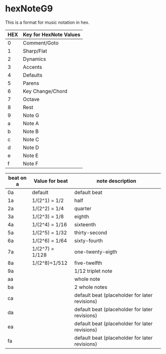 # hexNoteG9
This is a format for music notation in hex.

|	HEX	|	Key for HexNote Values 	|
| ------------- | ------------- |
|	0	|	Comment/Goto 	|
|	1	|	Sharp/Flat	|
|	2	|	Dynamics 	|
|	3	|	Accents 	|
|	4	|	Defaults	|
|	5	|	Parens	|
|	6	|	Key Change/Chord	|
|	7	|	Octave	|
|	8	|	Rest	|
|	9	|	Note G	|
|	a	|	Note A	|
|	b	|	Note B	|
|	c	|	Note C	|
|	d	|	Note D	|
|	e	|	Note E	|
|	f	|	Note F	|

|beat on a	|	Value for beat 	| note description|
| ------------- | ------------- | -----------|
0a	|	default	|	default beat	|
1a	|	1/(2^1) = 1/2	|	half	|
2a	|	1/(2^2) = 1/4	|	quarter	|
3a	|	1/(2^3) = 1/8	|	eighth	|
4a	|	1/(2^4) = 1/16	|	sixteenth	|
5a	|	1/(2^5) = 1/32	|	thirty-second	|
6a	|	1/(2^6) = 1/64	|	sixty-fourth	|
7a	|	1/(2^7) = 1/128	|	one-twenty-eigth	|
8a	|	1/(2^8)=1/512	|	five-twelfth	|
9a	|		|	 1/12 triplet note	|
aa	|		|	 whole note	|
ba	|		|	 2 whole notes	|
ca	|		|	default beat (placeholder for later revisions)	|
da	|		|	default beat (placeholder for later revisions)	|
ea	|		|	default beat (placeholder for later revisions)	|
fa	|		|	default beat (placeholder for later revisions)	|
